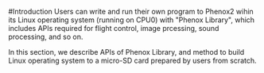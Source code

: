 #Introduction
Users can write and run their own program to Phenox2 wihin its Linux operating system (running on CPU0) with "Phenox Library", which includes APIs required for flight control, image prcessing, sound processing, and so on.

In this section, we describe APIs of Phenox Library, and method to build Linux operating system to a micro-SD card prepared by users from scratch.


